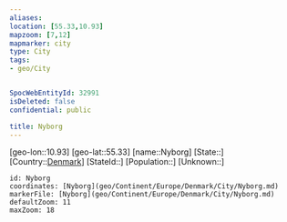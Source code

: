 ```yaml
---
aliases: 
location: [55.33,10.93]
mapzoom: [7,12] 
mapmarker: city 
type: City
tags:
- geo/City


SpocWebEntityId: 32991
isDeleted: false
confidential: public

title: Nyborg
---
```

[geo-lon::10.93]
[geo-lat::55.33]
[name::Nyborg]
[State::]
[Country::[Denmark](geo/Continent/Europe/Denmark.md)]
[StateId::]
[Population::]
[Unknown::]


```leaflet
id: Nyborg
coordinates: [Nyborg](geo/Continent/Europe/Denmark/City/Nyborg.md)
markerFile: [Nyborg](geo/Continent/Europe/Denmark/City/Nyborg.md)
defaultZoom: 11 
maxZoom: 18
```


